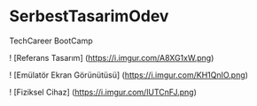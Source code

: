 # SerbestTasarimOdev
TechCareer BootCamp


! [Referans Tasarım] (https://i.imgur.com/A8XG1xW.png)

! [Emülatör Ekran Görünütüsü] (https://i.imgur.com/KH1QnIO.png)

! [Fiziksel Cihaz] (https://i.imgur.com/lUTCnFJ.png)


